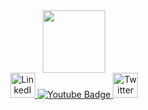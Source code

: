 <div id="header" align="center">
  <img src="https://cdn.discordapp.com/avatars/695334442864214056/748988adf7df935349c52820ac976ccf.webp?size=2048" width="100"/>
</div>

<div id="badges" align="center">
  <a href="https://musik-kid.000webhostapp.com/">
    <img src="https://cdn.discordapp.com/attachments/999428266710552606/1001928871047860256/musik_kid.jpeg" class="rounded-circle social" width="40px" height="40px" alt="LinkedIn Badge"/>
  </a>
  <a href="https://www.youtube.com/channel/UC170IwAmZKTMgIA2HT_5IaQ">
    <img src="https://img.shields.io/badge/YouTube-red?style=for-the-badge&logo=youtube&logoColor=white" alt="Youtube Badge"/>
  </a>
  <a href="https://www.freepnglogos.com/uploads/instagram-logo-png-transparent-0.png">
    <img src="https://www.freepnglogos.com/uploads/instagram-logo-png-transparent-0.png" alt="Twitter Badge" class="social youtube" height="40" width="40"/>
  </a>
</div>
<img src="https://komarev.com/ghpvc/?username=HananJ123&style=flat-square&color=blue" align="center" alt=""/>
